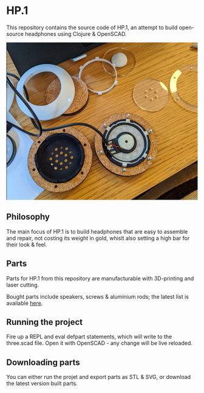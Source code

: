 # HP.1

This repository contains the source code of HP.1, an attempt to build open-source headphones using Clojure & OpenSCAD.

![alpha.1](doc/iterations/alpha.1.png)

## Philosophy

The main focus of HP.1 is to build headphones that are easy to assemble and repair, not costing its weight in gold, whislt also setting a high bar for their look & feel.

## Parts

Parts for HP.1 from this repository are manufacturable with 3D-printing and laser cutting.

Bought parts include speakers, screws & aluminium rods; the latest list is available [here](doc/iterations/alpha.1.md#parts).

## Running the project

Fire up a REPL and eval defpart statements, which will write to the three.scad file. Open it with OpenSCAD - any change will be live reloaded.

## Downloading parts

You can either run the projet and export parts as STL & SVG, or download the latest version built parts.
